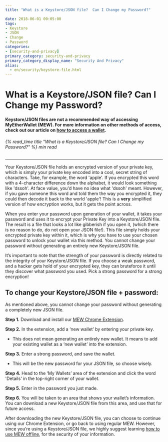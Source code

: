 ```yaml
---
title: "What is a Keystore/JSON file?  Can I Change my Password?"

date: 2018-06-01 00:05:00
tags:
- Keystore
- JSON
- Change
- Password
categories:
- [security-and-privacy]
primary_category: security-and-privacy
primary_category_display_name: "Security And Privacy"
alias:
  - en/security/keystore-file.html
---
```


# **What is a Keystore/JSON file?  Can I Change my Password?**

#### **Keystore/JSON files are not a recommended way of accessing MyEtherWallet (MEW).  For more information on other methods of access, check out our article on [how to access a wallet][accessMEW].**

###### {% read_time title "What is a Keystore/JSON file? Can I Change my Password?" %} min read

* * *

Your Keystore/JSON file holds an encrypted version of your private key, which is simply your private key encoded into a cool, secret string of characters. Take, for example, the word 'apple'. If you encrypted this word with a 4-character difference down the alphabet, it would look something like 'dssoh'. At face value, you'd have no idea what 'dssoh' meant. However, if you gave someone this word and told them the way you encrypted it, they could then decode it back to the world 'apple'! This is a **very** simplified version of how encryption works, but it gets the point across.

When you enter your password upon generation of your wallet, it takes your password and uses it to encrypt your Private Key into a Keystore/JSON file. The result is a file that looks a lot like gibberish if you open it, (which there is no reason to do, do not open your JSON file!). This file simply holds your encrypted private key within it, which is why you have to use your chosen password to unlock your wallet via this method. You cannot change your password without generating an entirely new Keystore/JSON file.

It’s important to note that the strength of your password is directly related to the integrity of your Keystore/JSON file. If you choose a weak password, and a hacker gets hold of your encrypted key, they can bruteforce it until they discover what password you used. Pick a strong password for a strong encryption! 

## **To change your Keystore/JSON file + password:**

As mentioned above, you cannot change your password without generating a completely new JSON file. 

**Step 1.** Download and install our [MEW Chrome Extension][MEWCX]. 

**Step 2.** In the extension, add a ‘new wallet’ by entering your private key. 

-   This does not mean generating an entirely new wallet. It means to add your existing wallet as a ‘new wallet’ into the extension.

**Step 3.** Enter a strong password, and save the wallet. 

-   This will be the new password for your JSON file, so choose wisely.

**Step 4.** Head to the ‘My Wallets’ area of the extension and click the word 'Details' in the top-right corner of your wallet.

**Step 5.** Enter in the password you just made.

**Step 6.** You will be taken to an area that shows your wallet’s information. You can download a new Keystore/JSON file from this area, and use that for future access.

After downloading the new Keystore/JSON file, you can choose to continue using our Chrome Extension, or go back to using regular MEW. However, since you’re using a Keystore/JSON file, we highly suggest learning [how to use MEW offline][offlineMEW], for the security of your information.

[accessMEW]: /@@@@@@/getting-started/how-to-access-your-wallet/

[offlineMEW]: /@@@@@@/offline/offline-mew-looks-weird/

[MEWCX]: https://chrome.google.com/webstore/detail/myetherwallet/nlbmnnijcnlegkjjpcfjclmcfggfefdm?hl=en
